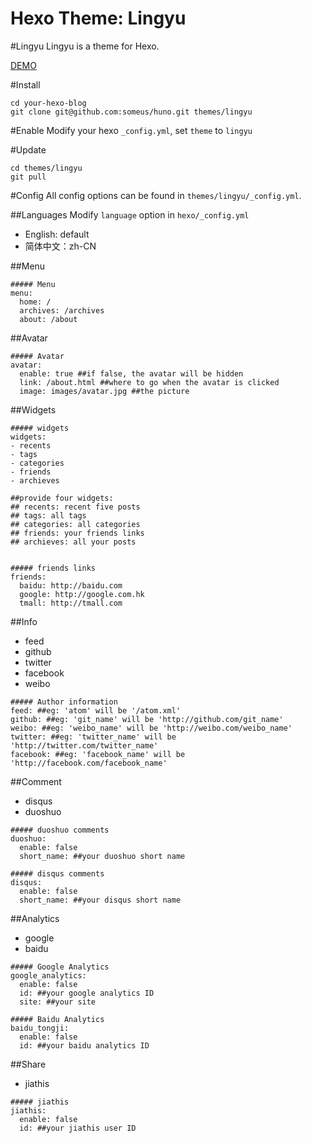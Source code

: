 Hexo Theme: Lingyu
============

#Lingyu
Lingyu is a theme for Hexo.

[DEMO](http://plugins.lingyu.wang)

#Install
```
cd your-hexo-blog
git clone git@github.com:someus/huno.git themes/lingyu
```

#Enable
Modify your hexo `_config.yml`, set `theme` to `lingyu`

#Update
```
cd themes/lingyu
git pull
```

#Config
All config options can be found in `themes/lingyu/_config.yml`.

##Languages
Modify `language` option in `hexo/_config.yml` 

* English: default
* 简体中文：zh-CN

##Menu
```
##### Menu
menu:
  home: /
  archives: /archives
  about: /about
```

##Avatar
```
##### Avatar
avatar: 
  enable: true ##if false, the avatar will be hidden
  link: /about.html ##where to go when the avatar is clicked
  image: images/avatar.jpg ##the picture
```

##Widgets
```
##### widgets
widgets:
- recents
- tags
- categories
- friends
- archieves

##provide four widgets:
## recents: recent five posts
## tags: all tags
## categories: all categories
## friends: your friends links
## archieves: all your posts


##### friends links
friends:
  baidu: http://baidu.com
  google: http://google.com.hk
  tmall: http://tmall.com
```

##Info
* feed
* github
* twitter
* facebook
* weibo

```
##### Author information
feed: ##eg: 'atom' will be '/atom.xml'
github: ##eg: 'git_name' will be 'http://github.com/git_name'
weibo: ##eg: 'weibo_name' will be 'http://weibo.com/weibo_name'
twitter: ##eg: 'twitter_name' will be 'http://twitter.com/twitter_name'
facebook: ##eg: 'facebook_name' will be 'http://facebook.com/facebook_name'
```

##Comment
* disqus
* duoshuo

```
##### duoshuo comments
duoshuo:
  enable: false
  short_name: ##your duoshuo short name

##### disqus comments
disqus:
  enable: false
  short_name: ##your disqus short name
```

##Analytics
* google
* baidu

```
##### Google Analytics
google_analytics: 
  enable: false
  id: ##your google analytics ID
  site: ##your site

##### Baidu Analytics
baidu_tongji:
  enable: false
  id: ##your baidu analytics ID
```

##Share
* jiathis
```
##### jiathis
jiathis:
  enable: false
  id: ##your jiathis user ID
```
